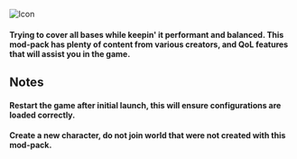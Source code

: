 ![Icon](https://i.imgur.com/PQObYOt.png)
#### Trying to cover all bases while keepin' it performant and balanced. This mod-pack has plenty of content from various creators, and QoL features that will assist you in the game.

## Notes
#### Restart the game after initial launch, this will ensure configurations are loaded correctly.
#### Create a new character, do not join world that were not created with this mod-pack.